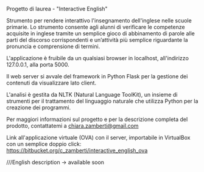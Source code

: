 Progetto di laurea - "Interactive English"


Strumento per rendere interattivo l'insegnamento dell'inglese nelle scuole primarie.
Lo strumento consente agli alunni di verificare le competenze acquisite in inglese tramite un semplice gioco di abbinamento di parole alle parti del discorso corrispondenti e un’attività più semplice riguardante la pronuncia e comprensione di termini. 

L'applicazione è fruibile da un qualsiasi browser in localhost, all'indirizzo 127.0.0.1, alla porta 5000.

Il web server si avvale del framework in Python Flask per la gestione dei contenuti da visualizzare lato client.

L'analisi è gestita da NLTK (Natural Language ToolKit), un insieme di strumenti per il trattamento del linguaggio naturale che utilizza Python per la creazione dei programmi.

Per maggiori informazioni sul progetto e per la descrizione completa del prodotto, contattatemi a chiara.zamberti@gmail.com

Link all'applicazione virtuale (OVA) con il server, importabile in VirtualBox con un semplice doppio click: https://bitbucket.org/c_zamberti/interactive_english_ova



///English description -> available soon

